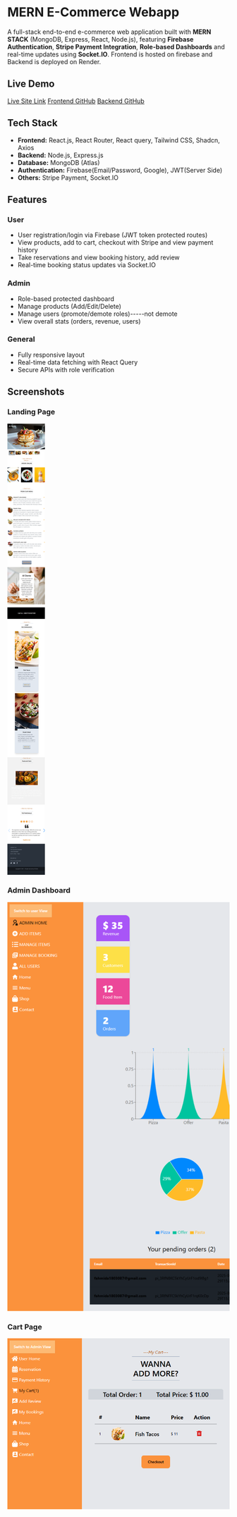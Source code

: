 # MERN E-Commerce Webapp

A full-stack end-to-end e-commerce web application built with **MERN STACK** (MongoDB, Express, React, Node.js), featuring **Firebase Authentication**, **Stripe Payment Integration**, **Role-based Dashboards** and real-time updates using **Socket.IO**.
Frontend is hosted on firebase and Backend is deployed on Render.

## Live Demo

[Live Site Link](https://e-commerce-b784b.web.app/)
[Frontend GitHub](https://github.com/FahmidToma/e-commerce-project)
[Backend GitHub](https://github.com/FahmidToma/e-commerce-project-server)

## Tech Stack

- **Frontend:** React.js, React Router, React query, Tailwind CSS, Shadcn, Axios
- **Backend:** Node.js, Express.js
- **Database:** MongoDB (Atlas)
- **Authentication:** Firebase(Email/Password, Google), JWT(Server Side)
- **Others:** Stripe Payment, Socket.IO

## Features

### User

- User registration/login via Firebase (JWT token protected routes)
- View products, add to cart, checkout with Stripe and view payment history
- Take reservations and view booking history, add review
- Real-time booking status updates via Socket.IO

### Admin

- Role-based protected dashboard
- Manage products (Add/Edit/Delete)
- Manage users (promote/demote roles)-----not demote
- View overall stats (orders, revenue, users)

### General

- Fully responsive layout
- Real-time data fetching with React Query
- Secure APIs with role verification

## Screenshots

### Landing Page

![Home Page](./Screenshots/Home.png)

### Admin Dashboard

![Admin Dashboard](./Screenshots/AdminDashboard.png)

### Cart Page

![Cart Page](./Screenshots/CartPage.png)
